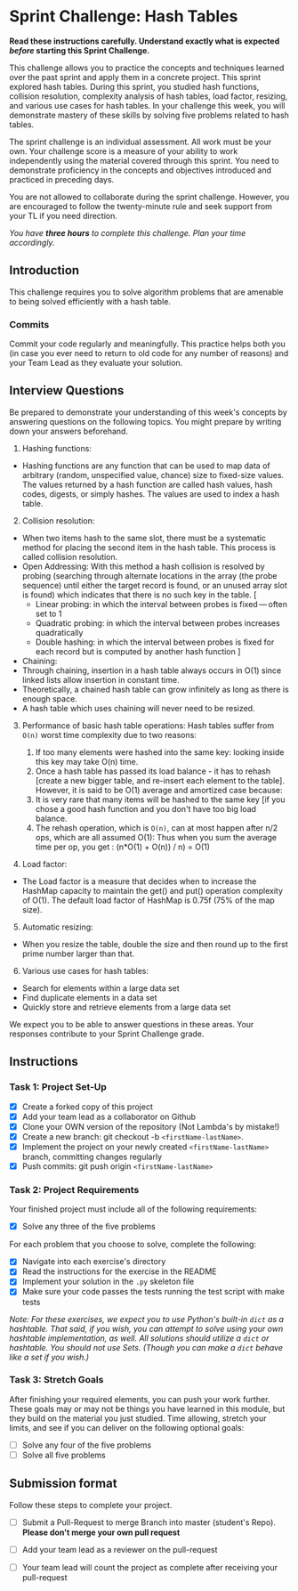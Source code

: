 # Sprint Challenge: Hash Tables

**Read these instructions carefully. Understand exactly what is expected _before_ starting this Sprint Challenge.**

This challenge allows you to practice the concepts and techniques learned over the past sprint and apply them in a concrete project. This sprint explored hash tables. During this sprint, you studied hash functions, collision resolution, complexity analysis of hash tables, load factor, resizing, and various use cases for hash tables. In your challenge this week, you will demonstrate mastery of these skills by solving five problems related to hash tables.

The sprint challenge is an individual assessment. All work must be your own. Your challenge score is a measure of your ability to work independently using the material covered through this sprint. You need to demonstrate proficiency in the concepts and objectives introduced and practiced in preceding days.

You are not allowed to collaborate during the sprint challenge. However, you are encouraged to follow the twenty-minute rule and seek support from your TL if you need direction.

_You have **three hours** to complete this challenge. Plan your time accordingly._

## Introduction

This challenge requires you to solve algorithm problems that are amenable to being solved efficiently with a hash table.

### Commits

Commit your code regularly and meaningfully. This practice helps both you (in case you ever need to return to old code for any number of reasons) and your Team Lead as they evaluate your solution.

## Interview Questions

Be prepared to demonstrate your understanding of this week's concepts by answering questions on the following topics. You might prepare by writing down your answers beforehand.

1. Hashing functions:
- Hashing functions are any function that can be used to map data of arbitrary (random, unspecified value, chance) size to fixed-size values. The values returned by a hash function are called hash values, hash codes, digests, or simply hashes. The values are used to index a hash table. 

2. Collision resolution:
- When two items hash to the same slot, there must be a systematic method for placing the second item in the hash table. This process is called collision resolution. 
- Open Addressing: With this method a hash collision is resolved by probing (searching through alternate locations in the array (the probe sequence) until either the target record is found, or an unused array slot is found) which indicates that there is no such key in the table.
    [
    - Linear probing: in which the interval between probes is fixed — often set to 1
    - Quadratic probing: in which the interval between probes increases quadratically 
    - Double hashing: in which the interval between probes is fixed for each record but is computed by another hash function
    ]
- Chaining: 
- Through chaining, insertion in a hash table always occurs in O(1) since linked lists allow insertion in constant time.
- Theoretically, a chained hash table can grow infinitely as long as there is enough space.
- A hash table which uses chaining will never need to be resized.

3. Performance of basic hash table operations:
Hash tables suffer from `O(n)` worst time complexity due to two reasons:
    1. If too many elements were hashed into the same key: looking inside this key may take O(n) time.
    2. Once a hash table has passed its load balance - it has to rehash [create a new bigger table, and re-insert each element to the table].
However, it is said to be O(1) average and amortized case because:
    1. It is very rare that many items will be hashed to the same key [if you chose a good hash function and you don't have too big load balance.
    2. The rehash operation, which is `O(n)`, can at most happen after n/2 ops, which are all assumed O(1): Thus when you sum the average time per op, you get : (n*O(1) + O(n)) / n) = O(1)

4. Load factor:
- The Load factor is a measure that decides when to increase the HashMap capacity to maintain the get() and put() operation complexity of O(1). The default load factor of HashMap is 0.75f (75% of the map size).

5. Automatic resizing:
- When you resize the table, double the size and then round up to the first prime number larger than that. 

6. Various use cases for hash tables:
- Search for elements within a large data set
- Find duplicate elements in a data set
- Quickly store and retrieve elements from a large data set


We expect you to be able to answer questions in these areas. Your responses contribute to your Sprint Challenge grade.

## Instructions

### Task 1: Project Set-Up

- [x] Create a forked copy of this project
- [x] Add your team lead as a collaborator on Github
- [x] Clone your OWN version of the repository (Not Lambda's by mistake!)
- [x] Create a new branch: git checkout -b `<firstName-lastName>`.
- [x] Implement the project on your newly created `<firstName-lastName>` branch, committing changes regularly
- [x] Push commits: git push origin `<firstName-lastName>`

### Task 2: Project Requirements

Your finished project must include all of the following requirements:

- [x] Solve any three of the five problems

For each problem that you choose to solve, complete the following:

- [x] Navigate into each exercise's directory
- [x] Read the instructions for the exercise in the README
- [x] Implement your solution in the `.py` skeleton file
- [x] Make sure your code passes the tests running the test script with make tests

*Note: For these exercises, we expect you to use Python's built-in `dict` as a hashtable. That said, if you wish, you can attempt to solve using your own hashtable implementation, as well. All solutions should utilize a `dict` or hashtable. You should not use Sets. (Though you can make a `dict` behave like a set if you wish.)*

### Task 3: Stretch Goals

After finishing your required elements, you can push your work further. These goals may or may not be things you have learned in this module, but they build on the material you just studied. Time allowing, stretch your limits, and see if you can deliver on the following optional goals:

- [ ] Solve any four of the five problems
- [ ] Solve all five problems

## Submission format

Follow these steps to complete your project.

- [ ] Submit a Pull-Request to merge <firstName-lastName> Branch into master (student's  Repo). **Please don't merge your own pull request**
- [ ] Add your team lead as a reviewer on the pull-request
- [ ] Your team lead will count the project as complete after receiving your pull-request

